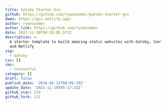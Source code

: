 ```yaml
---
title: Gatsby Starter Gcn
github: https://github.com/ryanwiemer/gatsby-starter-gcn
demo: https://gcn.netlify.app/
author: ryanwiemer
author_link: https://github.com/ryanwiemer
date: 2023-11-30T08:18:05.571Z
description: >-
  A starter template to build amazing static websites with Gatsby, Contentful
  and Netlify
ssg:
  - Gatsby
css: []
cms:
  - Contentful
category: []
draft: false
publish_date: '2018-02-23T00:09:29Z'
update_date: '2021-11-19T05:17:33Z'
github_star: 514
github_fork: 121
---
```

